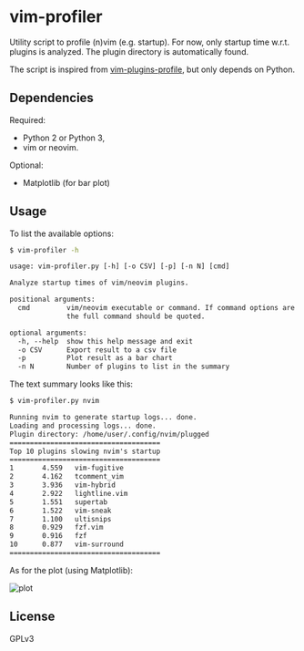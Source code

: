 vim-profiler
============

Utility script to profile (n)vim (e.g. startup). For now, only startup time
w.r.t. plugins is analyzed. The plugin directory is automatically found.

The script is inspired from [vim-plugins-profile][vim-plugins-profile], but
only depends on Python.

## Dependencies

Required:

- Python 2 or Python 3,
- vim or neovim.

Optional:

- Matplotlib (for bar plot)

## Usage

To list the available options:
```sh
$ vim-profiler -h
```

```txt
usage: vim-profiler.py [-h] [-o CSV] [-p] [-n N] [cmd]

Analyze startup times of vim/neovim plugins.

positional arguments:
  cmd         vim/neovim executable or command. If command options are given,
              the full command should be quoted.

optional arguments:
  -h, --help  show this help message and exit
  -o CSV      Export result to a csv file
  -p          Plot result as a bar chart
  -n N        Number of plugins to list in the summary
```

The text summary looks like this:

```txt
$ vim-profiler.py nvim

Running nvim to generate startup logs... done.
Loading and processing logs... done.
Plugin directory: /home/user/.config/nvim/plugged
=====================================
Top 10 plugins slowing nvim's startup
=====================================
1       4.559   vim-fugitive
2       4.162   tcomment_vim
3       3.936   vim-hybrid
4       2.922   lightline.vim
5       1.551   supertab
6       1.522   vim-sneak
7       1.100   ultisnips
8       0.929   fzf.vim
9       0.916   fzf
10      0.877   vim-surround
=====================================
```

As for the plot (using Matplotlib):

![plot](https://raw.githubusercontent.com/bchretien/vim-profiler/master/.images/plot.png "Plot")

## License

GPLv3

[vim-plugins-profile]: https://github.com/hyiltiz/vim-plugins-profile
